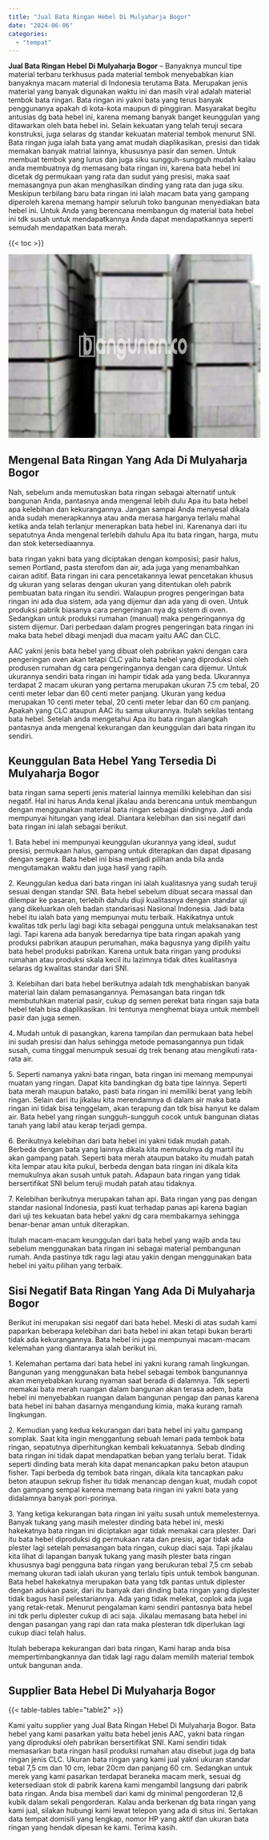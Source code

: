 ```yaml
---
title: "Jual Bata Ringan Hebel Di Mulyaharja Bogor"
date: "2024-06-06"
categories: 
  - "tempat"
---
```


**Jual Bata Ringan Hebel Di Mulyaharja Bogor** – Banyaknya muncul tipe material terbaru terkhusus pada material tembok menyebabkan kian banyaknya macam material di Indonesia terutama Bata. Merupakan jenis material yang banyak digunakan waktu ini dan masih viral adalah material tembok bata ringan. Bata ringan ini yakni bata yang terus banyak penggunanya apakah di kota-kota maupun di pinggiran. Masyarakat begitu antusias dg bata hebel ini, karena memang banyak banget keunggulan yang ditawarkan oleh bata hebel ini. Selain kekuatan yang telah teruji secara konstruksi, juga selaras dg standar kekuatan material tembok menurut SNI. Bata ringan juga ialah bata yang amat mudah diaplikasikan, presisi dan tidak memakan banyak matrial lainnya, khususnya pasir dan semen. Untuk membuat tembok yang lurus dan juga siku sungguh-sungguh mudah kalau anda membuatnya dg memasang bata ringan ini, karena bata hebel ini dicetak dg permukaan yang rata dan sudut yang presisi, maka saat memasangnya pun akan menghasilkan dinding yang rata dan juga siku. Meskipun terbilang baru bata ringan ini ialah macam bata yang gampang diperoleh karena memang hampir seluruh toko bangunan menyediakan bata hebel ini. Untuk Anda yang berencana membangun dg material bata hebel ini tdk susah untuk mendapatkannya Anda dapat mendapatkannya seperti semudah mendapatkan bata merah.

{{< toc >}}

![Jual Bata Ringan Hebel Di Mulyaharja Bogor](/images/jual-hebel-murah-23.png)

## Mengenal Bata Ringan Yang Ada Di Mulyaharja Bogor

Nah, sebelum anda memutuskan bata ringan sebagai alternatif untuk bangunan Anda, pantasnya anda mengenal lebih dulu Apa itu bata hebel apa kelebihan dan kekurangannya. Jangan sampai Anda menyesal dikala anda sudah menerapkannya atau anda merasa harganya terlalu mahal ketika anda telah terlanjur menerapkan bata hebel ini. Karenanya dari itu sepatutnya Anda mengenal terlebih dahulu Apa itu bata ringan, harga, mutu dan stok ketersediaannya.

bata ringan yakni bata yang diciptakan dengan komposisi; pasir halus, semen Portland, pasta sterofom dan air, ada juga yang menambahkan cairan aditif. Bata ringan ini cara pencetakannya lewat pencetakan khusus dg ukuran yang selaras dengan ukuran yang ditentukan oleh pabrik pembuatan bata ringan itu sendiri. Walaupun progres pengeringan bata ringan ini ada dua sistem, ada yang dijemur dan ada yang di oven. Untuk produksi pabrik biasanya cara pengeringan nya dg sistem di oven. Sedangkan untuk produksi rumahan (manual) maka pengeringannya dg sistem dijemur. Dari perbedaan dalam progres pengeringan bata ringan ini maka bata hebel dibagi menjadi dua macam yaitu AAC dan CLC.

AAC yakni jenis bata hebel yang dibuat oleh pabrikan yakni dengan cara pengeringan oven akan tetapi CLC yaitu bata hebel yang diproduksi oleh produsen rumahan dg cara pengeringannya dengan cara dijemur. Untuk ukurannya sendiri bata ringan ini hampir tidak ada yang beda. Ukurannya terdapat 2 macam ukuran yang pertama merupakan ukuran 7.5 cm tebal, 20 centi meter lebar dan 60 centi meter panjang. Ukuran yang kedua merupakan 10 centi meter tebal, 20 centi meter lebar dan 60 cm panjang. Apakah yang CLC ataupun AAC itu sama ukurannya. Itulah sekilas tentang bata hebel. Setelah anda mengetahui Apa itu bata ringan alangkah pantasnya anda mengenal kekurangan dan keunggulan dari bata ringan itu sendiri.

## Keunggulan Bata Hebel Yang Tersedia Di Mulyaharja Bogor

bata ringan sama seperti jenis material lainnya memiliki kelebihan dan sisi negatif. Hal ini harus Anda kenal jikalau anda berencana untuk membangun dengan menggunakan material bata ringan sebagai dindingnya. Jadi anda mempunyai hitungan yang ideal. Diantara kelebihan dan sisi negatif dari bata ringan ini ialah sebagai berikut.

1\. Bata hebel ini mempunyai keunggulan ukurannya yang ideal, sudut presisi, permukaan halus, gampang untuk diterapkan dan dapat dipasang dengan segera. Bata hebel ini bisa menjadi pilihan anda bila anda mengutamakan waktu dan juga hasil yang rapih.

2\. Keunggulan kedua dari bata ringan ini ialah kualitasnya yang sudah teruji sesuai dengan standar SNI. Bata hebel sebelum dibuat secara massal dan dilempar ke pasaran, terlebih dahulu diuji kualitasnya dengan standar uji yang dikeluarkan oleh badan standarisasi Nasional Indonesia. Jadi bata hebel itu ialah bata yang mempunyai mutu terbaik. Hakikatnya untuk kwalitas tdk perlu lagi bagi kita sebagai pengguna untuk melaksanakan test lagi. Tapi karena ada banyak beredarnya tipe bata ringan apakah yang produksi pabrikan ataupun perumahan, maka bagusnya yang dipilih yaitu bata hebel produksi pabrikan. Karena untuk bata ringan yang produksi rumahan atau produksi skala kecil itu lazimnya tidak dites kualitasnya selaras dg kwalitas standar dari SNI.

3\. Kelebihan dari bata hebel berikutnya adalah tdk menghabiskan banyak material lain dalam pemasangannya. Pemasangan bata ringan tdk membutuhkan material pasir, cukup dg semen perekat bata ringan saja bata hebel telah bisa diaplikasikan. Ini tentunya menghemat biaya untuk membeli pasir dan juga semen.

4\. Mudah untuk di pasangkan, karena tampilan dan permukaan bata hebel ini sudah presisi dan halus sehingga metode pemasangannya pun tidak susah, cuma tinggal menumpuk sesuai dg trek benang atau mengikuti rata-rata air.

5\. Seperti namanya yakni bata ringan, bata ringan ini memang mempunyai muatan yang ringan. Dapat kita bandingkan dg bata tipe lainnya. Seperti bata merah maupun batako, pasti bata ringan ini memiliki berat yang lebih ringan. Selain dari itu jikalau kita merendamnya di dalam air maka bata ringan ini tidak bisa tenggelam, akan terapung dan tdk bisa hanyut ke dalam air. Bata hebel yang ringan sungguh-sungguh cocok untuk bangunan diatas tanah yang labil atau kerap terjadi gempa.

6\. Berikutnya kelebihan dari bata hebel ini yakni tidak mudah patah. Berbeda dengan bata yang lainnya dikala kita memukulnya dg martil itu akan gampang patah. Seperti bata merah ataupun batako itu mudah patah kita lempar atau kita pukul, berbeda dengan bata ringan ini dikala kita memukulnya akan susah untuk patah. Adapaun bata ringan yang tidak bersertifikat SNI belum teruji mudah patah atau tidaknya.

7\. Kelebihan berikutnya merupakan tahan api. Bata ringan yang pas dengan standar nasional Indonesia, pasti kuat terhadap panas api karena bagian dari uji tes kekuatan bata hebel yakni dg cara membakarnya sehingga benar-benar aman untuk diterapkan.

Itulah macam-macam keunggulan dari bata hebel yang wajib anda tau sebelum menggunakan bata ringan ini sebagai material pembangunan rumah. Anda pastinya tdk ragu lagi atau yakin dengan menggunakan bata hebel ini yaitu pilihan yang terbaik.

## Sisi Negatif Bata Ringan Yang Ada Di Mulyaharja Bogor

Berikut ini merupakan sisi negatif dari bata hebel. Meski di atas sudah kami paparkan beberapa kelebihan dari bata hebel ini akan tetapi bukan berarti tidak ada kekurangannya. Bata hebel ini juga mempunyai macam-macam kelemahan yang diantaranya ialah berikut ini.

1\. Kelemahan pertama dari bata hebel ini yakni kurang ramah lingkungan. Bangunan yang menggunakan bata hebel sebagai tembok bangunannya akan menyebabkan kurang nyaman saat berada di dalamnya. Tdk seperti memakai bata merah ruangan dalam bangunan akan terasa adem, bata hebel ini menyebabkan ruangan dalam bangunan pengap dan panas karena bata hebel ini bahan dasarnya mengandung kimia, maka kurang ramah lingkungan.

2\. Kemudian yang kedua kekurangan dari bata hebel ini yaitu gampang somplak. Saat kita ingin menggantung sebuah lemari pada tembok bata ringan, sepatutnya diperhitungkan kembali kekuatannya. Sebab dinding bata ringan ini tidak dapat mendapatkan beban yang terlalu berat. Tidak seperti dinding bata merah kita dapat menancapkan paku beton ataupun fisher. Tapi berbeda dg tembok bata ringan, dikala kita tancapkan paku beton ataupun sekrup fisher itu tidak menancap dengan kuat, mudah copot dan gampang sempal karena memang bata ringan ini yakni bata yang didalamnya banyak pori-porinya.

3\. Yang ketiga kekurangan bata ringan ini yaitu susah untuk memelesternya. Banyak tukang yang masih melester dinding bata hebel ini, meski hakekatnya bata ringan ini diciptakan agar tidak memakai cara plester. Dari itu bata hebel diproduksi dg permukaan rata dan presisi, agar tidak ada plester lagi setelah pemasangan bata ringan, cukup diaci saja. Tapi jikalau kita lihat di lapangan banyak tukang yang masih plester bata ringan khususnya bagi pengguna bata ringan yang berukuran tebal 7,5 cm sebab memang ukuran tadi ialah ukuran yang terlalu tipis untuk tembok bangunan. Bata hebel hakekatnya merupakan bata yang tdk pantas untuk diplester dengan adukan pasir, dari itu banyak dari dinding bata ringan yang diplester tidak bagus hasil pelestariannya. Ada yang tidak melekat, coplok ada juga yang retak-retak. Menurut pengalaman kami sendiri pantasnya bata hebel ini tdk perlu diplester cukup di aci saja. Jikalau memasang bata hebel ini dengan pasangan yang rapi dan rata maka plesteran tdk diperlukan lagi cukup diaci telah halus.

Itulah beberapa kekurangan dari bata ringan, Kami harap anda bisa mempertimbangkannya dan tidak lagi ragu dalam memilih material tembok untuk bangunan anda.

## Supplier Bata Hebel Di Mulyaharja Bogor

{{< table-tables table="table2" >}}

Kami yaitu supplier yang Jual Bata Ringan Hebel Di Mulyaharja Bogor. Bata hebel yang kami pasarkan yaitu bata hebel jenis AAC, yakni bata ringan yang diproduksi oleh pabrikan bersertifikat SNI. Kami sendiri tidak memasarkan bata ringan hasil produksi rumahan atau disebut juga dg bata ringan jenis CLC. Ukuran bata ringan yang kami jual yakni ukuran standar tebal 7,5 cm dan 10 cm, lebar 20cm dan panjang 60 cm. Sedangkan untuk merek yang kami pasarkan terdapat beraneka macam merk, sesuai dg ketersediaan stok di pabrik karena kami mengambil langsung dari pabrik bata ringan. Anda bisa membeli dari kami dg minimal pengorderan 12,6 kubik dalam sekali pengorderan. Kalau anda berkenan dg bata ringan yang kami jual, silakan hubungi kami lewat telepon yang ada di situs ini. Sertakan data tempat domisili yang lengkap, nomor HP yang aktif dan ukuran bata ringan yang hendak dipesan ke kami. Terima kasih.
